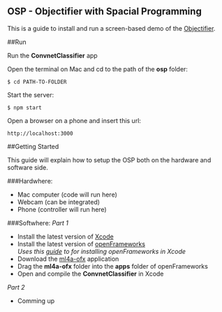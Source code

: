 ## OSP - Objectifier with Spacial Programming

This is a guide to install and run a screen-based demo of the [Objectifier](https://http://bjoernkarmann.dk/objectifier).

##Run

Run the **ConvnetClassifier** app

Open the terminal on Mac and cd to the path of the **osp** folder:

```
$ cd PATH-TO-FOLDER
```
Start the server:

```
$ npm start
```

Open a browser on a phone and insert this url:

```
http://localhost:3000
```


##Getting Started 

This guide will explain how to setup the OSP both on the hardware and software side. 

###Hardwhere:
- Mac computer (code will run here)
- Webcam (can be integrated)
- Phone (controller will run here)

###Softwhere:
*Part 1*

- Install the latest version of [Xcode](https://itunes.apple.com/us/app/xcode/id497799835?ls=1&mt=12)
- Install the latest version of [openFrameworks](http://openframeworks.cc/download/)<br>*Uses this [guide](http://openframeworks.cc/setup/xcode/) to for installing openFrameworks in Xcode*
- Download the [ml4a-ofx](https://github.com/ml4a/ml4a-ofx/) application
- Drag the **ml4a-ofx** folder into the **apps** folder of openFrameworks
- Open and compile the **ConvnetClassifier** in Xcode

*Part 2*

- Comming up

